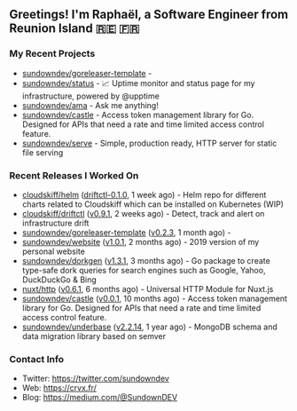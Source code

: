 ## Greetings! I'm Raphaël, a Software Engineer from Reunion Island 🇷🇪 🇫🇷

### My Recent Projects


- [sundowndev/goreleaser-template](https://github.com/sundowndev/goreleaser-template) - 
- [sundowndev/status](https://github.com/sundowndev/status) - :chart_with_upwards_trend: Uptime monitor and status page for my infrastructure, powered by @upptime 
- [sundowndev/ama](https://github.com/sundowndev/ama) - Ask me anything!
- [sundowndev/castle](https://github.com/sundowndev/castle) - Access token management library for Go. Designed for APIs that need a rate and time limited access control feature.
- [sundowndev/serve](https://github.com/sundowndev/serve) - Simple, production ready, HTTP server for static file serving

### Recent Releases I Worked On


- [cloudskiff/helm](https://github.com/cloudskiff/helm) ([driftctl-0.1.0](https://github.com/cloudskiff/helm/releases/tag/driftctl-0.1.0), 1 week ago) - Helm repo for different charts related to Cloudskiff which can be installed on Kubernetes (WIP)
- [cloudskiff/driftctl](https://github.com/cloudskiff/driftctl) ([v0.9.1](https://github.com/cloudskiff/driftctl/releases/tag/v0.9.1), 2 weeks ago) - Detect, track and alert on infrastructure drift
- [sundowndev/goreleaser-template](https://github.com/sundowndev/goreleaser-template) ([v0.2.3](https://github.com/sundowndev/goreleaser-template/releases/tag/v0.2.3), 1 month ago) - 
- [sundowndev/website](https://github.com/sundowndev/website) ([v1.0.1](https://github.com/sundowndev/website/releases/tag/v1.0.1), 2 months ago) - 2019 version of my personal website
- [sundowndev/dorkgen](https://github.com/sundowndev/dorkgen) ([v1.3.1](https://github.com/sundowndev/dorkgen/releases/tag/v1.3.1), 3 months ago) - Go package to create type-safe dork queries for search engines such as Google, Yahoo, DuckDuckGo &amp; Bing
- [nuxt/http](https://github.com/nuxt/http) ([v0.6.1](https://github.com/nuxt/http/releases/tag/v0.6.1), 6 months ago) - Universal HTTP Module for Nuxt.js
- [sundowndev/castle](https://github.com/sundowndev/castle) ([v0.0.1](https://github.com/sundowndev/castle/releases/tag/v0.0.1), 10 months ago) - Access token management library for Go. Designed for APIs that need a rate and time limited access control feature.
- [sundowndev/underbase](https://github.com/sundowndev/underbase) ([v2.2.14](https://github.com/sundowndev/underbase/releases/tag/v2.2.14), 1 year ago) - MongoDB schema and data migration library based on semver

### Contact Info

- Twitter: https://twitter.com/sundowndev
- Web: https://crvx.fr/
- Blog: https://medium.com/@SundownDEV
